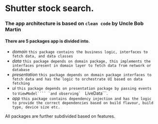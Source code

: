 # Shutter stock search.

### The app architecture is based on `clean code` by Uncle Bob Martin
#### There are 5 packages app is divided into.

* *domain* 
`this package contains the business logic, interfaces to fetch data, and data classes`
* *data* 
`this package depends on domain package, this implements the interfaces present in domain layer to fetch data from network or database`
* *presentation* 
`this package depends on domain package interfaces to fetch data and has the logic to orchestrate UI based on data fetching`
* *ui* 
`this package depends on presentation package by passing events to` ```ViewModel```` `and observing`  ```LiveData```. 
* *app* 
`this package contains dependency injection and has the logic to provide the correct dependencies based on build flavour, build type, device size etc.`
   
All packages are further subdivided based on features.  